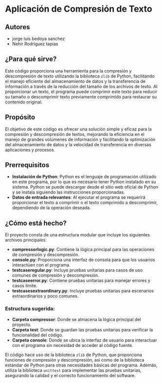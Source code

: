 # Aplicación de Compresión de Texto

## Autores
- jorge luis bedoya sanchez 
- Nehir Rodríguez tapias

## ¿Para qué sirve?
Este código proporciona una herramienta para la compresión y descompresión de texto utilizando la biblioteca `zlib` de Python, facilitando el manejo eficiente del almacenamiento de datos y la transferencia de información a través de la reducción del tamaño de los archivos de texto. Al proporcionar un texto, el programa puede comprimir este texto para reducir su tamaño o descomprimir texto previamente comprimido para restaurar su contenido original.

## Propósito
El objetivo de este código es ofrecer una solución simple y eficaz para la compresión y descompresión de textos, mejorando la eficiencia en el manejo de grandes volúmenes de información y facilitando la optimización del almacenamiento de datos y la velocidad de transferencia en diversas aplicaciones y procesos.

## Prerrequisitos
- **Instalación de Python**: Python es el lenguaje de programación utilizado en este programa, por lo que es necesario tener Python instalado en su sistema. Python se puede descargar desde el sitio web oficial de Python y se instala siguiendo las instrucciones proporcionadas.
- **Datos de entrada relevantes**: Al ejecutar el programa se requerirá proporcionar el texto a comprimir o el texto comprimido a descomprimir, dependiendo de la operación deseada.

## ¿Cómo está hecho?
El proyecto consta de una estructura modular que incluye los siguientes archivos principales:

- **compressorlogic.py**: Contiene la lógica principal para las operaciones de compresión y descompresión.
- **console.py**: Proporciona una interfaz de consola para que los usuarios interactúen con el programa.
- **testcaseregular.py**: Incluye pruebas unitarias para casos de uso comunes de compresión y descompresión.
- **testcaseerror.py**: Contiene pruebas unitarias para manejar errores y casos límite.
- **testcasesextraordinary.py**: Incluye pruebas unitarias para escenarios extraordinarios y poco comunes.

### Estructura sugerida:
- **Carpeta compressor**: Donde se almacena la lógica principal del proyecto.
- **Carpeta test**: Donde se guardan las pruebas unitarias para verificar la funcionalidad del código.
- **Carpeta console**: Donde se ubica la interfaz de usuario para interactuar con el programa sin necesidad de acceder al código fuente.

El código hace uso de la biblioteca `zlib` de Python, que proporciona funciones de compresión y descompresión, así como de la biblioteca estándar de Python para otras necesidades básicas del programa. Además, utiliza la biblioteca `unittest` para implementar las pruebas unitarias, asegurando la calidad y el correcto funcionamiento del software.
